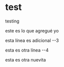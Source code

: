 # test

testing



este es lo que agregué yo


esta línea es adicional --3


esta es otra línea --4

esta es otra nuevita
